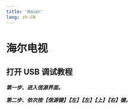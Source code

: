 ```yaml
---
title: 'Haier'
lang: zh-CN
---
```


# 海尔电视

## 打开 USB 调试教程

***第一步、进入信源界面。***

***第二步、依次按【信源键】【左】【左】【上】【右】键。***
